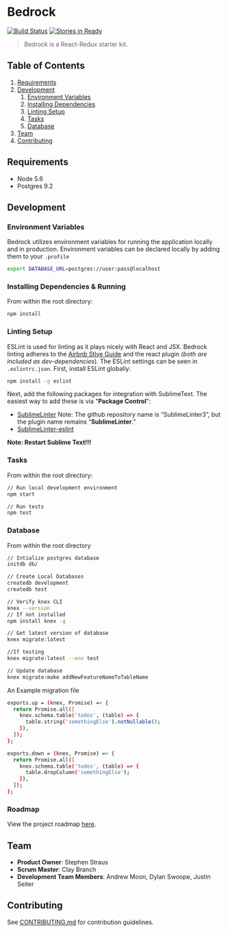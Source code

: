 # Bedrock
[![Build Status](https://travis-ci.org/regolithed/react-bedrock.svg?branch=master)](https://travis-ci.org/regolithed/react-bedrock)
[![Stories in Ready](https://badge.waffle.io/regolithed/react-bedrock.svg?label=ready&title=Ready)](http://waffle.io/regolithed/react-bedrock)

> Bedrock is a React-Redux starter kit.

## Table of Contents

1. [Requirements](#requirements)
1. [Development](#development)
    1. [Environment Variables](#environment-variables)
    1. [Installing Dependencies](#installing-dependencies)
    1. [Linting Setup](#linting-setup)
    1. [Tasks](#tasks)
    1. [Database](#database)
1. [Team](#team)
1. [Contributing](#contributing)


## Requirements

- Node 5.6
- Postgres 9.2


## Development

### Environment Variables
Bedrock utilizes environment variables for running the application locally and in production. Environment variables can be declared locally by adding them to your ```.profile```
```sh
export DATABASE_URL=postgres://user:pass@localhost
```

### Installing Dependencies & Running
From within the root directory:

```sh
npm install
```

### Linting Setup
ESLint is used for linting as it plays nicely with React and JSX. Bedrock linting adheres to the [Airbnb Stlye Guide](https://github.com/airbnb/javascript) and the react plugin (*both are included as dev-dependencies*). The ESLint settings can be seen in ```.eslintrc.json```. 
First, install ESLint globally:
```sh
npm install -g eslint
```
Next, add the following packages for integration with SublimeText. The easiest way to add these is via "**Package Control**":
- [SublimeLinter](https://github.com/SublimeLinter/SublimeLinter3) Note: The github repository name is “SublimeLinter3”, but the plugin name remains “**SublimeLinter**.”
- [SublimeLinter-eslint](https://github.com/roadhump/SublimeLinter-eslint)

**Note: Restart Sublime Text!!!**

### Tasks
From within the root directory:

```sh
// Run local development environment
npm start

// Run tests
npm test
```

### Database
From within the root directory

```sh
// Intialize postgres database
initdb db/

// Create Local Databases
createdb development
createdb test

// Verify knex CLI
knex --version
// If not installed
npm install knex -g

// Get latest version of database
knex migrate:latest

//If testing
knex migrate:latest --env test

// Update database
knex migrate:make addNewFeatureNameToTableName
```
An Example migration file

```sh
exports.up = (knex, Promise) => {
  return Promise.all([
    knex.schema.table('todos', (table) => {
      table.string('somethingElse').notNullable();
    }),
  ]);
};

exports.down = (knex, Promise) => {
  return Promise.all([
    knex.schema.table('todos', (table) => {
      table.dropColumn('somethingElse');
    }),
  ]);
};
```

### Roadmap

View the project roadmap [here](https://github.com/regolithed/react-bedrock/issues).

## Team

  - **Product Owner**: Stephen Straus
  - **Scrum Master**: Clay Branch
  - **Development Team Members**: Andrew Moon, Dylan Swoope, Justin Seiter


## Contributing

See [CONTRIBUTING.md](https://github.com/regolithed/react-bedrock/blob/master/CONTRIBUTING.md) for contribution guidelines.